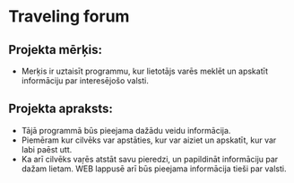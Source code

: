# Traveling forum

## Projekta mērķis:
- Merķis ir uztaisīt programmu, kur lietotājs varēs meklēt un apskatīt informāciju par interesējošo valsti.

## Projekta apraksts:
- Tājā programmā būs pieejama dažādu veidu informācija.
- Piemēram kur cilvēks var apstāties, kur var aiziet un apskatīt, kur var labi paēst utt.
- Ka arī cilvēks vaŗēs atstāt savu pieredzi, un papildināt informāciju par dažam lietam. WEB lappusē arī būs pieejama informācija tieši par valsti.
